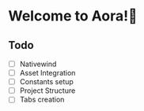 # Welcome to Aora!👋

## Todo

- [ ] Nativewind
- [ ] Asset Integration
- [ ] Constants setup
- [ ] Project Structure
- [ ] Tabs creation
